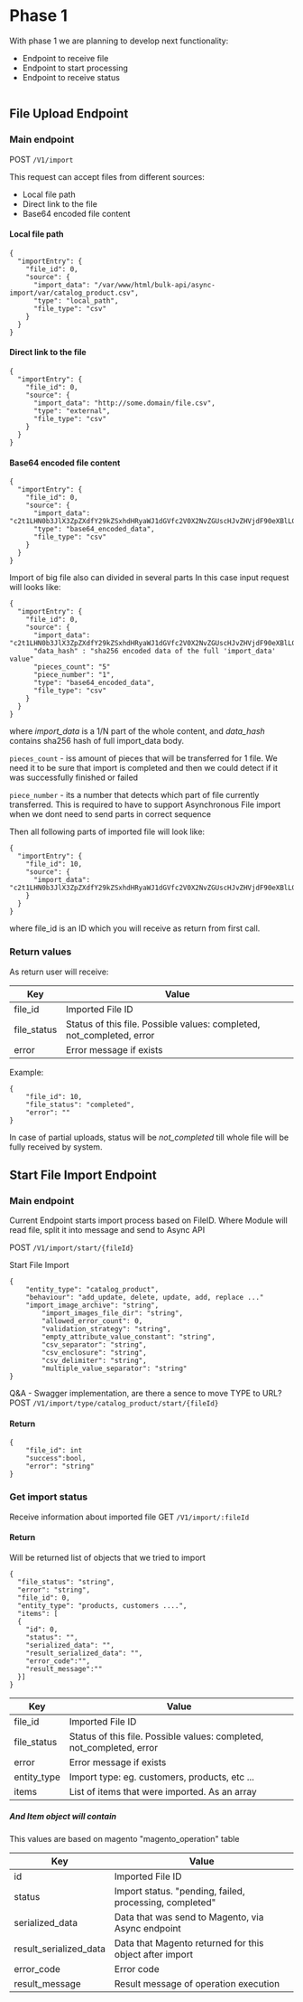 # Phase 1

With phase 1 we are planning to develop next functionality: 
- Endpoint to receive file
- Endpoint to start processing
- Endpoint to receive status


```
```


## File Upload Endpoint
### Main endpoint

POST  `/V1/import`
 
This request can accept files from different sources:
- Local file path
- Direct link to the file
- Base64 encoded file content 
 
#### Local file path

```
{
  "importEntry": {
    "file_id": 0,
    "source": {
      "import_data": "/var/www/html/bulk-api/async-import/var/catalog_product.csv",
      "type": "local_path",
      "file_type": "csv"
    }
  }
}
```

#### Direct link to the file

```
{
  "importEntry": {
    "file_id": 0,
    "source": {
      "import_data": "http://some.domain/file.csv",
      "type": "external",
      "file_type": "csv"
    }
  }
}
```

#### Base64 encoded file content 

```
{
  "importEntry": {
    "file_id": 0,
    "source": {
      "import_data": "c2t1LHN0b3JlX3ZpZXdfY29kZSxhdHRyaWJ1dGVfc2V0X2NvZGUscHJvZHVjdF90eXBlLGNhdGVnb3JpZXMscHJvZHVjdF93ZWJzaXRlcyxuYW1lLGRlc2NyaXB0aW9uLHNob3J0X2Rlc2NyaXB0aW9uLHdlaWdodCxwcm9kdWN0X29ubGluZSx0YXhfY2xhc3NfbmFtZSx2aXNpYmlsaXR5LHBya......",
      "type": "base64_encoded_data",
      "file_type": "csv"
    }
  }
}
```

Import of big file also can divided in several parts
In this case input request will looks like:


```
{
  "importEntry": {
    "file_id": 0,
    "source": {
      "import_data": "c2t1LHN0b3JlX3ZpZXdfY29kZSxhdHRyaWJ1dGVfc2V0X2NvZGUscHJvZHVjdF90eXBlLGNhdGVnb3JpZXMscHJvZHVjdF93ZWJzaXRlcyxuYW1lLGRlc2NyaXB0aW9uLHNob3J0X2Rlc2NyaXB0aW9uLHdlaWdodCxwcm9kdWN0X29ubGluZSx0YXhfY2xhc3NfbmFtZSx2aXNpYmlsaXR5LHBya...",
      "data_hash" : "sha256 encoded data of the full 'import_data' value"
      "pieces_count": "5"
      "piece_number": "1",
      "type": "base64_encoded_data",
      "file_type": "csv"
    }
  }
}
```
where *import_data* is a 1/N part of the whole content, and *data_hash* contains sha256 hash of full import_data body.

`pieces_count` - iss amount of pieces that will be transferred for 1 file. We need it to be sure that import is completed and then we could detect if it was successfully finished or failed

`piece_number` - its a number that detects which part of file currently transferred. This is required to have to support Asynchronous File import when we dont need to send parts in correct sequence



Then all following parts of imported file will look like:

```
{
  "importEntry": {
    "file_id": 10,
    "source": {
      "import_data": "c2t1LHN0b3JlX3ZpZXdfY29kZSxhdHRyaWJ1dGVfc2V0X2NvZGUscHJvZHVjdF90eXBlLGNhdGVnb3JpZXMscHJvZHVjdF93ZWJzaXRlcyxuYW1lLGRlc2NyaXB0aW9uLHNob3J0X2Rlc2NyaXB0aW9uLHdlaWdodCxwcm9kdWN0X29ubGluZSx0YXhfY2xhc3NfbmFtZSx2aXNpYmlsaXR5LHBya...",
    }
  }
}
```
where file_id is an ID which you will receive as return from first call.

### Return values

As return user will receive:

| Key | Value |
| --- | --- |
| file_id | Imported File ID |
| file_status | Status of this file. Possible values: completed, not_completed, error |
| error | Error message if exists |

Example:

```
{
	"file_id": 10,
	"file_status": "completed",
	"error": ""
}
```

In case of partial uploads, status will be *not_completed* till whole file will be fully received by system.

## Start File Import Endpoint
### Main endpoint

Current Endpoint starts import process based on FileID. Where Module will read file, split it into message and send to Async API

POST  `/V1/import/start/{fileId}`

Start File Import

```
{
	"entity_type": "catalog_product",
	"behaviour": "add_update, delete, update, add, replace ..."
	"import_image_archive": "string",
      	"import_images_file_dir": "string",
      	"allowed_error_count": 0,
      	"validation_strategy": "string",
      	"empty_attribute_value_constant": "string",
      	"csv_separator": "string",
      	"csv_enclosure": "string",
      	"csv_delimiter": "string",
      	"multiple_value_separator": "string"
}
```

Q&A - Swagger implementation, are there a sence to move TYPE to URL? 
POST  `/V1/import/type/catalog_product/start/{fileId}`

#### Return

```
{
	"file_id": int
	"success":bool,
	"error": "string"
}
```

### Get import status

Receive information about imported file
GET  `/V1/import/:fileId`

#### Return

Will be returned list of objects that we tried to import

```
{
  "file_status": "string", 
  "error": "string",
  "file_id": 0,
  "entity_type": "products, customers ....",
  "items": [
  {
    "id": 0,
    "status": "",
    "serialized_data": "",
    "result_serialized_data": "",
    "error_code":"",
    "result_message":""
  }]
}
```

| Key | Value |
| --- | --- |
| file_id | Imported File ID |
| file_status | Status of this file. Possible values: completed, not_completed, error |
| error | Error message if exists |
| entity_type | Import type: eg. customers, products, etc ... |
| items | List of items that were imported. As an array |

##### And Item object will contain

This values are based on magento "magento_operation" table

| Key | Value |
| --- | --- |
| id | Imported File ID |
| status | Import status. "pending, failed, processing, completed" |
| serialized_data | Data that was send to Magento, via Async endpoint |
| result_serialized_data | Data that Magento returned for this object after import |
| error_code | Error code |
| result_message | Result message of operation execution |
